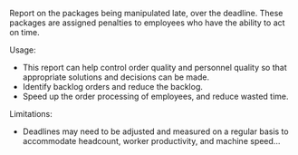 Report on the packages being manipulated late, over the deadline. These packages are assigned penalties to employees who have the ability to act on time. 

Usage: 
- This report can help control order quality and personnel quality so that appropriate solutions and decisions can be made.
- Identify backlog orders and reduce the backlog.
- Speed up the order processing of employees, and reduce wasted time. 

Limitations:
- Deadlines may need to be adjusted and measured on a regular basis to accommodate headcount, worker productivity, and machine speed...

